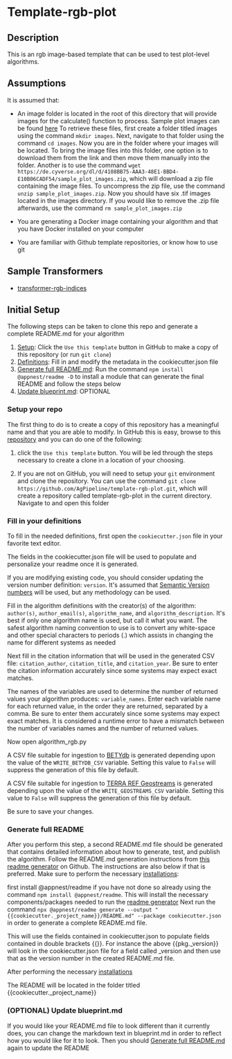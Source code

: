 # Template-rgb-plot

## Description
This is an rgb image-based template that can be used to test plot-level algorithms.

## Assumptions
It is assumed that:

* An image folder is located in the root of this directory that will provide images for the calculate()
function to process. Sample plot images can be found [here](https://de.cyverse.org/dl/d/4108BB75-AAA3-48E1-BBD4-E10B06CADF54/sample_plot_images.zip)
To retrieve these files, first create a folder titled images using the command `mkdir images`. Next, navigate to that
folder using the command `cd images`. Now you are in the folder where your images will be located. To bring the image
files into this folder, one option is to download them from the link and then move them manually into the folder. Another
is to use the command `wget https://de.cyverse.org/dl/d/4108BB75-AAA3-48E1-BBD4-E10B06CADF54/sample_plot_images.zip`, which
will download a zip file containing the image files. To uncompress the zip file, use the command `unzip sample_plot_images.zip`.
Now you should have six .tif images located in the images directory. If you would like to remove the .zip file afterwards,
use the command `rm sample_plot_images.zip`

* You are generating a Docker image containing your algorithm and that you have Docker installed on your
computer

* You are familiar with Github template repositories, or know how to use git

## Sample Transformers
* [transformer-rgb-indices](https://github.com/AgPipeline/transformer-rgb-indices)

## Initial Setup
The following steps can be taken to clone this repo and generate a complete README.md
for your algorithm

1. [Setup](#setup): Click the `Use this template` button in GitHub to make a copy of this repository (or run `git clone`)
2. [Definitions](#definitions): Fill in and modify the metadata in the cookiecutter.json file
3. [Generate full README.md](#readme): Run the command `npm install @appnest/readme -D` to install a module that can generate the final README
   and follow the steps below
4. [Update blueprint.md](#update_blueprint): OPTIONAL

### Setup your repo <a name="setup"/>
The first thing to do is to create a copy of this repository has a meaningful name and that you are able to modify.
In GitHub this is easy, browse to this [repository](https://github.com/AgPipeline/template-rgb-plot) and you can do one of
the following:

1. click the `Use this template` button.
You will be led through the steps necessary to create a clone in a location of your choosing.

2. If you are not on GitHub, you will need to setup your `git` environment and clone the repository. You can use the command
`git clone https://github.com/AgPipeline/template-rgb-plot.git`, which will create a repository called template-rgb-plot
in the current directory. Navigate to and open this folder

### Fill in your definitions <a name="definitions" />
To fill in the needed definitions, first open the `cookiecutter.json` file in your favorite text editor.

The fields in the cookiecutter.json file will be used to populate and personalize your readme once it is generated.

If you are modifying existing code, you should consider updating the version number definition: `version`.
It's assumed that [Semantic Version numbers](https://semver.org/) will be used, but any methodology can be used.

Fill in the algorithm definitions with the creator(s) of the algorithm: `author(s)`, `author_email(s)`, `algorithm_name`, and `algorithm_description`.
It's best if only one algorithm name is used, but call it what you want.
The safest algorithm naming convention to use is to convert any white-space and other special characters to periods (.) 
which assists in changing the name for different systems as needed

Next fill in the citation information that will be used in the generated CSV file: `citation_author`, `citation_title`, and `citation_year`.
Be sure to enter the citation information accurately since some systems may expect exact matches.

The names of the variables are used to determine the number of returned values your algorithm produces: `variable_names`.
Enter each variable name for each returned value, in the order they are returned, separated by a comma.
Be sure to enter them accurately since some systems may expect exact matches.
It is considered a runtime error to have a mismatch between the number of variables names and the number of returned values.

Now open algorithm_rgb.py

A CSV file suitable for ingestion to [BETYdb](https://www.betydb.org/) is generated depending upon the value of the `WRITE_BETYDB_CSV` variable.
Setting this value to `False` will suppress the generation of this file by default.

A CSV file suitable for ingestion to [TERRA REF Geostreams](https://docs.terraref.org/user-manual/data-products/environmental-conditions) is generated depending upon the value of the `WRITE_GEOSTREAMS_CSV` variable.
Setting this value to `False` will suppress the generation of this file by default.

Be sure to save your changes.

### Generate full README <a name="readme" />

After you perform this step, a second README.md file should be generated that contains detailed information about how to generate, test, and publish the algorithm. 
Follow the README.md generation instructions from [this readme generator](https://github.com/andreasbm/readme) on Github. The instructions are also below if 
that is preferred. Make sure to perform the necessary [installations](https://github.com/andreasbm/readme#-installation):

first install @appnest/readme if you have not done so already using the command `npm install @appnest/readme`. This will install the necessary components/packages
needed to run the [readme generator](https://github.com/andreasbm/readme) Next run the command 
```npx @appnest/readme generate --output "{{cookiecutter._project_name}}/README.md" --package cookiecutter.json```
in order to generate a complete README.md file. 

This will use the fields contained in cookiecutter.json to populate fields contained in double brackets {{}}. 
For instance the above {{pkg._version}} will look in the cookiecutter.json file for a field called 
_version and then use that as the version number in the created README.md file.
 
After performing the necessary [installations](https://github.com/andreasbm/readme#-installation)
 
The README will be located in the folder titled {{cookiecutter._project_name}}

### (OPTIONAL) Update blueprint.md <a name="update_blueprint" />
If you would like your README.md file to look different than it currently does, you can change the markdown text
in blueprint.md in order to reflect how you would like for it to look. Then you should [Generate full README.md](#readme)
again to update the README
